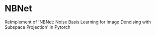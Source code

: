 # NBNet
ReImplement of 'NBNet: Noise Basis Learning for Image Denoising with Subspace Projection' in Pytorch
